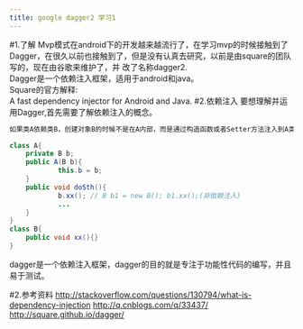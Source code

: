 ```yaml
---
title: google dagger2 学习1
---
```

#1.了解
Mvp模式在android下的开发越来越流行了，在学习mvp的时候接触到了Dagger，在很久以前也接触到了，但是没有认真去研究，以前是由square的团队写的，现在由谷歌来维护了，并
改了名称dagger2.  
Dagger是一个依赖注入框架，适用于android和java。   
Square的官方解释:  
A fast dependency injector for Android and Java.
#2.依赖注入
要想理解并运用Dagger,首先需要了解依赖注入的概念。  
```java
如果类A依赖类B，创建对象B的时候不是在A内部，而是通过构造函数或者Setter方法注入到A类中，称之为依赖注入。

class A{
    private B b;    
    public A(B b){
            this.b = b;
    }
    public void doSth(){
            b.xx(); // B b1 = new B(); b1.xx();(非依赖注入)
            ...
    }
}  
class B{
    public void xx(){}
}
```
dagger是一个依赖注入框架，dagger的目的就是专注于功能性代码的编写，并且易于测试。



#2.参考资料
http://stackoverflow.com/questions/130794/what-is-dependency-injection
http://q.cnblogs.com/q/33437/  
http://square.github.io/dagger/  


















